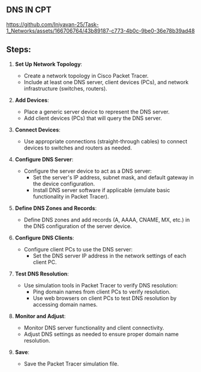 ## DNS IN CPT
https://github.com/Iniyavan-25/Task-1_Networks/assets/166706764/43b89187-c773-4b0c-9be0-36e78b39ad48

## Steps:

1. **Set Up Network Topology**:
   - Create a network topology in Cisco Packet Tracer.
   - Include at least one DNS server, client devices (PCs), and network infrastructure (switches, routers).

2. **Add Devices**:
   - Place a generic server device to represent the DNS server.
   - Add client devices (PCs) that will query the DNS server.

3. **Connect Devices**:
   - Use appropriate connections (straight-through cables) to connect devices to switches and routers as needed.

4. **Configure DNS Server**:
   - Configure the server device to act as a DNS server:
     - Set the server's IP address, subnet mask, and default gateway in the device configuration.
     - Install DNS server software if applicable (emulate basic functionality in Packet Tracer).

5. **Define DNS Zones and Records**:
   - Define DNS zones and add records (A, AAAA, CNAME, MX, etc.) in the DNS configuration of the server device.

6. **Configure DNS Clients**:
   - Configure client PCs to use the DNS server:
     - Set the DNS server IP address in the network settings of each client PC.

7. **Test DNS Resolution**:
   - Use simulation tools in Packet Tracer to verify DNS resolution:
     - Ping domain names from client PCs to verify resolution.
     - Use web browsers on client PCs to test DNS resolution by accessing domain names.

8. **Monitor and Adjust**:
   - Monitor DNS server functionality and client connectivity.
   - Adjust DNS settings as needed to ensure proper domain name resolution.

9. **Save**:
   - Save the Packet Tracer simulation file.
